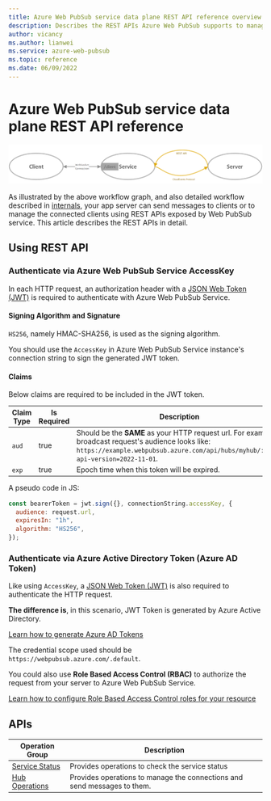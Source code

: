 ```yaml
---
title: Azure Web PubSub service data plane REST API reference overview
description: Describes the REST APIs Azure Web PubSub supports to manage the WebSocket connections and send messages to them.
author: vicancy
ms.author: lianwei
ms.service: azure-web-pubsub
ms.topic: reference
ms.date: 06/09/2022
---
```


# Azure Web PubSub service data plane REST API reference

![Diagram showing the Web PubSub service workflow.](./media/concept-service-internals/workflow.png)

As illustrated by the above workflow graph, and also detailed workflow described in [internals](./concept-service-internals.md), your app server can send messages to clients or to manage the connected clients using REST APIs exposed by Web PubSub service. This article describes the REST APIs in detail.

## Using REST API

### Authenticate via Azure Web PubSub Service AccessKey

In each HTTP request, an authorization header with a [JSON Web Token (JWT)](https://en.wikipedia.org/wiki/JSON_Web_Token) is required to authenticate with Azure Web PubSub Service.

<a name="signing"></a>

#### Signing Algorithm and Signature

`HS256`, namely HMAC-SHA256, is used as the signing algorithm.

You should use the `AccessKey` in Azure Web PubSub Service instance's connection string to sign the generated JWT token.

#### Claims

Below claims are required to be included in the JWT token.

| Claim Type | Is Required | Description                                                                                                                                                                                 |
| ---------- | ----------- | ------------------------------------------------------------------------------------------------------------------------------------------------------------------------------------------- |
| `aud`      | true        | Should be the **SAME** as your HTTP request url. For example, a broadcast request's audience looks like: `https://example.webpubsub.azure.com/api/hubs/myhub/:send?api-version=2022-11-01`. |
| `exp`      | true        | Epoch time when this token will be expired.                                                                                                                                                 |

A pseudo code in JS:

```js
const bearerToken = jwt.sign({}, connectionString.accessKey, {
  audience: request.url,
  expiresIn: "1h",
  algorithm: "HS256",
});
```

### Authenticate via Azure Active Directory Token (Azure AD Token)

Like using `AccessKey`, a [JSON Web Token (JWT)](https://en.wikipedia.org/wiki/JSON_Web_Token) is also required to authenticate the HTTP request.

**The difference is**, in this scenario, JWT Token is generated by Azure Active Directory.

[Learn how to generate Azure AD Tokens](../active-directory/develop/reference-v2-libraries.md)

The credential scope used should be `https://webpubsub.azure.com/.default`.

You could also use **Role Based Access Control (RBAC)** to authorize the request from your server to Azure Web PubSub Service.

[Learn how to configure Role Based Access Control roles for your resource](./howto-authorize-from-application.md#add-role-assignments-on-azure-portal)

## APIs

| Operation Group                                             | Description                                                              |
| ----------------------------------------------------------- | ------------------------------------------------------------------------ |
| [Service Status](/rest/api/webpubsub/dataplane/health-api)  | Provides operations to check the service status                          |
| [Hub Operations](/rest/api/webpubsub/dataplane/web-pub-sub) | Provides operations to manage the connections and send messages to them. |
